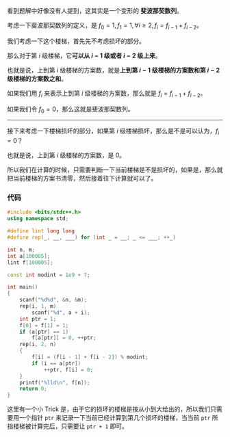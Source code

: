 看到题解中好像没有人提到，这其实是一个变形的 **斐波那契数列**。

考虑一下斐波那契数列的定义，是 $f _ 0 = 1, f _ 1 = 1, \forall i \geq 2, f _ i = f _ {i - 1} + f _ {i - 2}$。

我们考虑一下这个楼梯，首先先不考虑损坏的部分。

那么对于第 $i$ 级楼梯，它**可以从 $i - 1$ 级或者 $i - 2$ 级上来**。

也就是说，上到第 $i$ 级楼梯的方案数，就是**上到第 $i - 1$ 级楼梯的方案数和第 $i - 2$ 级楼梯的方案数之和**。

如果我们用 $f _ i$ 来表示上到第 $i$ 级楼梯的方案数，那么就是 $f _ i = f _ {i - 1} + f _ {i - 2}$。

如果我们令 $f _ 0 = 0$，那么这就是斐波那契数列。

---

接下来考虑一下楼梯损坏的部分，如果第 $i$ 级楼梯损坏，那么是不是可以认为，$f _ i = 0$？

也就是说，上到第 $i$ 级楼梯的方案数，是 $0$。

所以我们在计算的时候，只需要判断一下当前楼梯是不是损坏的，如果是，那么就把当前楼梯的方案书清零，然后接着往下计算就可以了。

### 代码

```cpp
#include <bits/stdc++.h>
using namespace std;

#define lint long long
#define rep(_, __, ___) for (int _ = __; _ <= ___; ++_)

int n, m;
int a[100005];
lint f[100005];

const int modint = 1e9 + 7;

int main()
{
	scanf("%d%d", &n, &m);
	rep(i, 1, m)
		scanf("%d", a + i);
	int ptr = 1;
	f[0] = f[1] = 1;
	if (a[ptr] == 1)
		f[a[ptr]] = 0, ++ptr;
	rep(i, 2, n)
	{
		f[i] = (f[i - 1] + f[i - 2]) % modint;
		if (i == a[ptr])
			++ptr, f[i] = 0;
	}
	printf("%lld\n", f[n]);
	return 0;
}
```

这里有一个小 Trick 是，由于它的损坏的楼梯是按从小到大给出的，所以我们只需要用一个指针 `ptr` 来记录一下当前已经计算到第几个损坏的楼梯，当当前 `ptr` 所指楼梯被计算完后，只需要让 `ptr + 1` 即可。